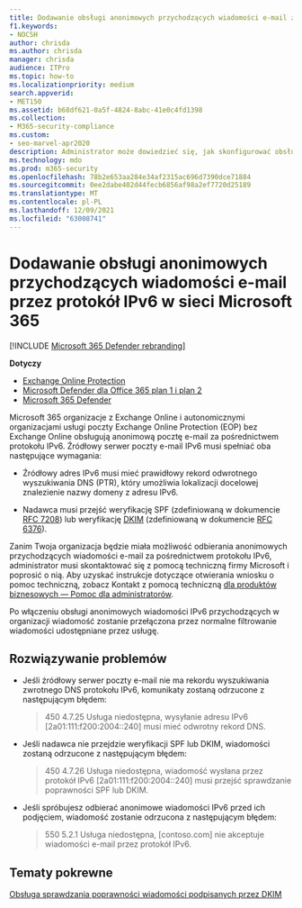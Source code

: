 ```yaml
---
title: Dodawanie obsługi anonimowych przychodzących wiadomości e-mail za pośrednictwem protokołu IPv6
f1.keywords:
- NOCSH
author: chrisda
ms.author: chrisda
manager: chrisda
audience: ITPro
ms.topic: how-to
ms.localizationpriority: medium
search.appverid:
- MET150
ms.assetid: b68df621-0a5f-4824-8abc-41e0c4fd1398
ms.collection:
- M365-security-compliance
ms.custom:
- seo-marvel-apr2020
description: Administrator może dowiedzieć się, jak skonfigurować obsługę anonimowych wiadomości przychodzących ze źródeł IPv6 w sieciach Exchange Online i Exchange Online Protection.
ms.technology: mdo
ms.prod: m365-security
ms.openlocfilehash: 78b2e653aa284e34af2315ac696d7390dce71884
ms.sourcegitcommit: 0ee2dabe402d44fecb6856af98a2ef7720d25189
ms.translationtype: MT
ms.contentlocale: pl-PL
ms.lasthandoff: 12/09/2021
ms.locfileid: "63008741"
---
```

# <a name="add-support-for-anonymous-inbound-email-over-ipv6-in-microsoft-365"></a>Dodawanie obsługi anonimowych przychodzących wiadomości e-mail przez protokół IPv6 w sieci Microsoft 365

[!INCLUDE [Microsoft 365 Defender rebranding](../includes/microsoft-defender-for-office.md)]

**Dotyczy**
- [Exchange Online Protection](exchange-online-protection-overview.md)
- [Microsoft Defender dla Office 365 plan 1 i plan 2](defender-for-office-365.md)
- [Microsoft 365 Defender](../defender/microsoft-365-defender.md)

Microsoft 365 organizacje z Exchange Online i autonomicznymi organizacjami usługi poczty Exchange Online Protection (EOP) bez Exchange Online obsługują anonimową pocztę e-mail za pośrednictwem protokołu IPv6. Źródłowy serwer poczty e-mail IPv6 musi spełniać oba następujące wymagania:

- Źródłowy adres IPv6 musi mieć prawidłowy rekord odwrotnego wyszukiwania DNS (PTR), który umożliwia lokalizacji docelowej znalezienie nazwy domeny z adresu IPv6.

- Nadawca musi przejść weryfikację SPF (zdefiniowaną w dokumencie [RFC 7208](https://tools.ietf.org/html/rfc7208)) lub weryfikację [DKIM](http://dkim.org/) (zdefiniowaną w dokumencie [RFC 6376](https://www.rfc-editor.org/rfc/rfc6376.txt)).

Zanim Twoja organizacja będzie miała możliwość odbierania anonimowych przychodzących wiadomości e-mail za pośrednictwem protokołu IPv6, administrator musi skontaktować się z pomocą techniczną firmy Microsoft i poprosić o nią. Aby uzyskać instrukcje dotyczące otwierania wniosku o pomoc techniczną, zobacz Kontakt z pomocą techniczną [dla produktów biznesowych — Pomoc dla administratorów](../../admin/get-help-support.md).

Po włączeniu obsługi anonimowych wiadomości IPv6 przychodzących w organizacji wiadomość zostanie przełączona przez normalne filtrowanie wiadomości udostępniane przez usługę.

## <a name="troubleshooting"></a>Rozwiązywanie problemów

- Jeśli źródłowy serwer poczty e-mail nie ma rekordu wyszukiwania zwrotnego DNS protokołu IPv6, komunikaty zostaną odrzucone z następującym błędem:

  > 450 4.7.25 Usługa niedostępna, wysyłanie adresu IPv6 [2a01:111:f200:2004::240] musi mieć odwrotny rekord DNS.

- Jeśli nadawca nie przejdzie weryfikacji SPF lub DKIM, wiadomości zostaną odrzucone z następującym błędem:

  > 450 4.7.26 Usługa niedostępna, wiadomość wysłana przez protokół IPv6 [2a01:111:f200:2004::240] musi przejść sprawdzanie poprawności SPF lub DKIM.

- Jeśli spróbujesz odbierać anonimowe wiadomości IPv6 przed ich podjęciem, wiadomość zostanie odrzucona z następującym błędem:

  > 550 5.2.1 Usługa niedostępna, [contoso.com] nie akceptuje wiadomości e-mail przez protokół IPv6.

## <a name="related-topics"></a>Tematy pokrewne

[Obsługa sprawdzania poprawności wiadomości podpisanych przez DKIM](support-for-validation-of-dkim-signed-messages.md)
